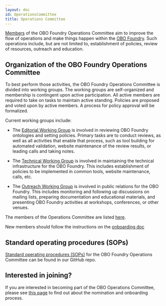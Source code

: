 ```yaml
---
layout: doc
id: OperationsCommittee
title: Operations Committee
---
```


[Members](Membership.html) of the OBO Foundry Operations Committee aim to improve the flow of operations and make things happen within the [OBO Foundry](http://obofoundry.org). Such operations include, but are not limited to, establishment of policies, review of resources, outreach and education.

## Organization of the OBO Foundry Operations Committee

To best perform those activities, the OBO Foundry Operations Committee is divided into working groups. The working groups are self-organized and membership is contingent upon active participation. All active members are required to take on tasks to maintain active standing. Policies are proposed and voted upon by active members. A process for policy approval will be formalized.

Current working groups include:
- The [Editorial Working Group](EditorialWG.html) is involved in reviewing OBO Foundry ontologies and setting policies. Primary tasks are to conduct reviews, as well as all activities that enable that process, such as tool building for automated validation, website maintenance of the review results, or leading calls and taking notes.

- The [Technical Working Group](TechnicalWG.html) is involved in maintaining the technical infrastructure for the OBO Foundry. This includes establishment of policies to be implemented in common tools, website maintenance, calls, etc.

- The [Outreach Working Group](OutreachWG.html) is involved in public relations for the OBO Foundry. This includes monitoring and following up discussions on mailing lists, preparing documentation and educational materials, and presenting OBO Foundry activities at workshops, conferences, or other venues.

The members of the Operations Committee are listed [here](Membership.html).

New members should follow the instructions on the [onboarding doc](https://docs.google.com/document/d/1MKhNTjZjGx6Ls72dybIV2ajYtbqtwP7O4lwxN2v3RBA/edit#heading=h.10q6n5qc13dp)

## Standard operating procedures (SOPs)
[Standard operating procedures (SOPs)](https://github.com/OBOFoundry/OBOFoundry.github.io/blob/master/docs/SOP.md) for the OBO Foundry Operations Committee can be found in our GitHub repo.

## Interested in joining?

If you are interested in becoming part of the OBO Operations Committee, please see [this page](NewOBOFC.html) to find out about the nomination and onboarding process.
